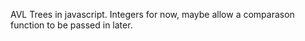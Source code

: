 AVL Trees in javascript. Integers for now, maybe allow a comparason function to be passed in later.
